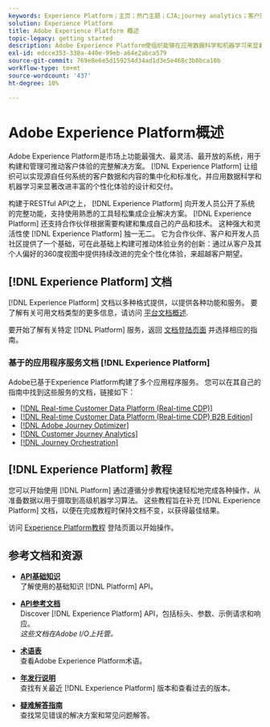 ```yaml
---
keywords: Experience Platform；主页；热门主题；CJA;journey analytics；客户历程分析；促销活动编排；编排；客户历程；历程；历程编排；功能；区域
solution: Experience Platform
title: Adobe Experience Platform 概述
topic-legacy: getting started
description: Adobe Experience Platform使组织能够在应用数据科学和机器学习来显着改进丰富的个性化体验的设计和交付之前，实现客户数据的集中化和标准化。
exl-id: edcce353-338a-440e-99eb-a64e2abca579
source-git-commit: 769e8e6e5d159254d34ad1d3e5e468c3b0bca10b
workflow-type: tm+mt
source-wordcount: '437'
ht-degree: 10%

---
```


# Adobe Experience Platform概述

Adobe Experience Platform是市场上功能最强大、最灵活、最开放的系统，用于构建和管理可推动客户体验的完整解决方案。 [!DNL Experience Platform] 让组织可以实现源自任何系统的客户数据和内容的集中化和标准化，并应用数据科学和机器学习来显著改进丰富的个性化体验的设计和交付。

构建于RESTful API之上， [!DNL Experience Platform] 向开发人员公开了系统的完整功能，支持使用熟悉的工具轻松集成企业解决方案。 [!DNL Experience Platform] 还支持合作伙伴根据需要构建和集成自己的产品和技术。 这种强大和灵活性使 [!DNL Experience Platform] 独一无二。 它为合作伙伴、客户和开发人员社区提供了一个基础，可在此基础上构建可推动体验业务的创新：通过从客户及其个人偏好的360度视图中提供持续改进的完全个性化体验，来超越客户期望。

## [!DNL Experience Platform] 文档

[!DNL Experience Platform] 文档以多种格式提供，以提供各种功能和服务。 要了解有关可用文档类型的更多信息，请访问 [平台文档概述](documentation/overview.md).

要开始了解有关特定 [!DNL Platform] 服务，返回 [文档登陆页面](https://experienceleague.adobe.com/docs/experience-platform.html) 并选择相应的指南。

### 基于的应用程序服务文档 [!DNL Experience Platform]

Adobe已基于Experience Platform构建了多个应用程序服务。 您可以在其自己的指南中找到这些服务的文档，链接如下：

* [[!DNL Real-time Customer Data Platform (Real-time CDP)]](../rtcdp/overview.md)
* [[!DNL Real-time Customer Data Platform (Real-time CDP) B2B Edition]](../rtcdp/b2b-overview.md)
* [[!DNL Adobe Journey Optimizer]](https://experienceleague.adobe.com/docs/journey-optimizer.html)
* [[!DNL Customer Journey Analytics]](https://experienceleague.adobe.com/docs/customer-journey-analytics.html)
* [[!DNL Journey Orchestration]](https://experienceleague.adobe.com/docs/journey-orchestration.html)

## [!DNL Experience Platform] 教程

您可以开始使用 [!DNL Platform] 通过遵循分步教程快速轻松地完成各种操作，从准备数据以用于摄取到高级机器学习算法。 这些教程旨在补充 [!DNL Experience Platform] 文档，以便在完成教程时保持文档不变，以获得最佳结果。

访问 [Experience Platform教程](https://www.adobe.com/go/platform-tutorials-home-en) 登陆页面以开始操作。

## 参考文档和资源

* [**API基础知识**](api-fundamentals.md)\
   了解使用的基础知识 [!DNL Platform] API。

* [**API参考文档**](https://www.adobe.com/go/platform-api-reference-en)\
   Discover [!DNL Experience Platform] API，包括标头、参数、示例请求和响应。<br/>*这些文档在Adobe I/O上托管。*

* [**术语表**](glossary.md)\
   查看Adobe Experience Platform术语。

* [**年发行说明**](https://www.adobe.com/go/platform-release-notes-en)\
   查找有关最近 [!DNL Experience Platform] 版本和查看过去的版本。

* [**疑难解答指南**](troubleshooting.md)\
   查找常见错误的解决方案和常见问题解答。
